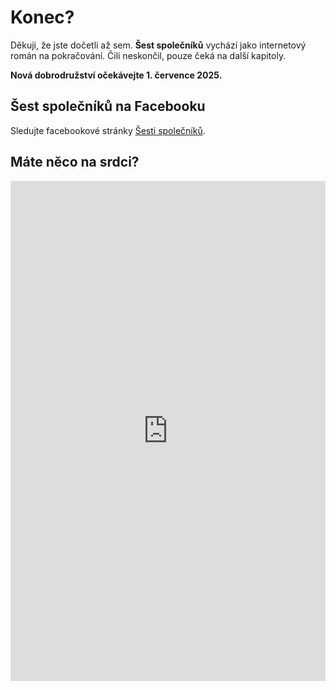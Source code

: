 # Konec?

Děkuji, že jste dočetli až sem. **Šest společníků** vychází jako internetový román na pokračování. Čili neskončil, pouze čeká na další kapitoly.

**Nová dobrodružství očekávejte 1. července 2025.**


## Šest společníků na Facebooku

Sledujte facebookové stránky [Šesti společníků](https://www.facebook.com/sest.spolecniku).


## Máte něco na srdci?

<iframe 
    width="640px" 
    height="800px" 
    src="https://forms.office.com/Pages/ResponsePage.aspx?id=DQSIkWdsW0yxEjajBLZtrQAAAAAAAAAAAAO__Zc8XZ9UMVpYR0RWWEg1Nkw5UDNQNlRBV0FBMEZDTi4u&embed=true" 
    frameborder="0" 
    marginwidth="0" 
    marginheight="0" 
    style="border: none; max-width:100%; max-height:100vh" 
        allowfullscreen 
        webkitallowfullscreen 
        mozallowfullscreen 
        msallowfullscreen> 
</iframe>







